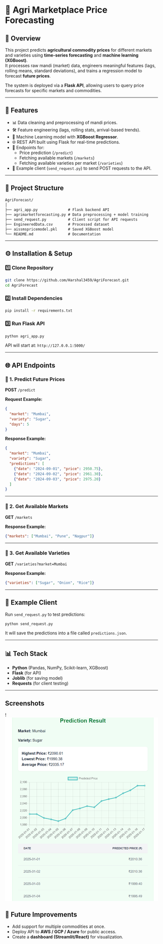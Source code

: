 # 🌾 Agri Marketplace Price Forecasting

## 📌 Overview
This project predicts **agricultural commodity prices** for different markets and varieties using **time-series forecasting** and **machine learning (XGBoost)**.  
It processes raw mandi (market) data, engineers meaningful features (lags, rolling means, standard deviations), and trains a regression model to forecast **future prices**.  

The system is deployed via a **Flask API**, allowing users to query price forecasts for specific markets and commodities.

---

## 🔑 Features
- 📊 Data cleaning and preprocessing of mandi prices.  
- 🛠 Feature engineering (lags, rolling stats, arrival-based trends).  
- 🤖 Machine Learning model with **XGBoost Regressor**.  
- 🌐 REST API built using Flask for real-time predictions.  
- 📡 Endpoints for:
  - Price prediction (`/predict`)
  - Fetching available markets (`/markets`)
  - Fetching available varieties per market (`/varieties`)
- 📝 Example client (`send_request.py`) to send POST requests to the API.  

---

## 📂 Project Structure
```
AgriForecast/
│
├── agri_app.py              # Flask backend API
├── agrimarketforecasting.py # Data preprocessing + model training
├── send_request.py          # Client script for API requests
├── EngineeredData.csv       # Processed dataset
├── aissmspricemodel.pkl     # Saved XGBoost model
└── README.md                # Documentation
```

---

## ⚙️ Installation & Setup

### 1️⃣ Clone Repository
```bash
git clone https://github.com/Harshal3459/AgriForecast.git
cd AgriForecast
```

### 2️⃣ Install Dependencies
```bash
pip install -r requirements.txt
```

### 3️⃣ Run Flask API
```bash
python agri_app.py
```
API will start at: `http://127.0.0.1:5000/`

---

## 🌐 API Endpoints

### 🔹 1. Predict Future Prices
**POST** `/predict`

**Request Example:**
```json
{
  "market": "Mumbai",
  "variety": "Sugar",
  "days": 5
}
```

**Response Example:**
```json
{
  "market": "Mumbai",
  "variety": "Sugar",
  "predictions": [
    {"date": "2024-09-01", "price": 2950.75},
    {"date": "2024-09-02", "price": 2961.30},
    {"date": "2024-09-03", "price": 2975.20}
  ]
}
```

---

### 🔹 2. Get Available Markets
**GET** `/markets`

**Response Example:**
```json
{"markets": ["Mumbai", "Pune", "Nagpur"]}
```

---

### 🔹 3. Get Available Varieties
**GET** `/varieties?market=Mumbai`

**Response Example:**
```json
{"varieties": ["Sugar", "Onion", "Rice"]}
```

---

## 📝 Example Client
Run `send_request.py` to test predictions:

```bash
python send_request.py
```

It will save the predictions into a file called `predictions.json`.

---

## 📊 Tech Stack
- **Python** (Pandas, NumPy, Scikit-learn, XGBoost)  
- **Flask** (for API)  
- **Joblib** (for saving model)  
- **Requests** (for client testing)  

---
## Screenshots
!![UI Screenshot](images/PriceForcasting_example.png)

## 🔮 Future Improvements
- Add support for multiple commodities at once.  
- Deploy API to **AWS / GCP / Azure** for public access.  
- Create a **dashboard (Streamlit/React)** for visualization.  
